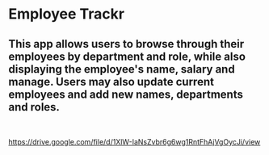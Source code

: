 # Employee Trackr

## This app allows users to browse through their employees by department and role, while also displaying the employee's name, salary and manage. Users may also update current employees and add new names, departments and roles. 

</br>

https://drive.google.com/file/d/1XlW-IaNsZvbr6g6wg1RntFhAjVgOycJi/view